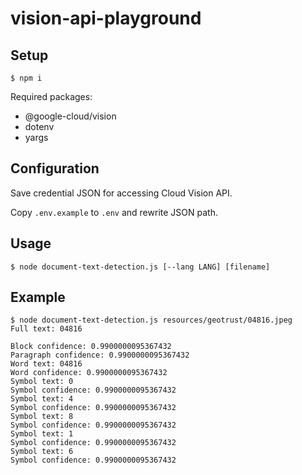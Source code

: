 # vision-api-playground

## Setup

```
$ npm i
```

Required packages:

- @google-cloud/vision
- dotenv
- yargs

## Configuration

Save credential JSON for accessing Cloud Vision API.

Copy `.env.example` to `.env` and rewrite JSON path.


## Usage

``` shell
$ node document-text-detection.js [--lang LANG] [filename]
```

## Example

``` shell
$ node document-text-detection.js resources/geotrust/04816.jpeg
Full text: 04816

Block confidence: 0.9900000095367432
Paragraph confidence: 0.9900000095367432
Word text: 04816
Word confidence: 0.9900000095367432
Symbol text: 0
Symbol confidence: 0.9900000095367432
Symbol text: 4
Symbol confidence: 0.9900000095367432
Symbol text: 8
Symbol confidence: 0.9900000095367432
Symbol text: 1
Symbol confidence: 0.9900000095367432
Symbol text: 6
Symbol confidence: 0.9900000095367432
```

